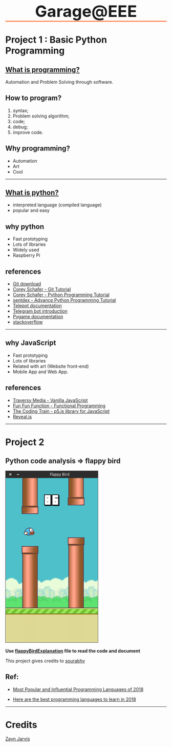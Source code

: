 <div style= "text-align:center;margin-bottom:20px;"><h1 style= "font-size:50px;padding:bottom:20px;border-bottom:3px coral solid;">Garage@EEE</h1></div>


# Project 1 : Basic Python Programming

## [What is programming?](https://interactivepython.org/runestone/static/pythonds/Introduction/WhatIsProgramming.html)

Automation and Problem Solving through software.


## How to program?

1. syntax; 
2. Problem solving algorithm; 
3. code;
4. debug;
5. improve code.

## Why programming?
* Automation
* Art
* Cool

<hr>

## [What is python?](https://www.python.org/doc/essays/blurb/)

* interpreted language (compiled language)
* popular and easy

## why python

* Fast prototyping
* Lots of libraries
* Widely used
* Raspberry Pi


## references

* [Git download](https://git-scm.com/)
* [Corey Schafer - Git Tutorial](https://www.youtube.com/watch?v=HVsySz-h9r4&list=PL-osiE80TeTuRUfjRe54Eea17-YfnOOAx)
* [Corey Schafer - Python Programming Tutorial](https://www.youtube.com/watch?v=YYXdXT2l-Gg&list=PL-osiE80TeTskrapNbzXhwoFUiLCjGgY7)
* [sentdex - Advance Python Programming Tutorial](https://www.youtube.com/channel/UCfzlCWGWYyIQ0aLC5w48gBQ)
* [Telepot documentation](https://telepot.readthedocs.io/en/latest/)
* [Telegram bot introduction](https://telegram.org/blog/bot-revolution)
* [Pygame documentation ](https://www.pygame.org/docs/)
* [stackoverflow](https://stackoverflow.com/)

<hr>

## why JavaScript

* Fast prototyping
* Lots of libraries
* Related with art (Website front-end)
* Mobile App and Web App.

## references

* [Traversy Media - Vanilla JavaScript](https://www.youtube.com/watch?v=vEROU2XtPR8&list=PLillGF-RfqbbnEGy3ROiLWk7JMCuSyQtX)
* [Fun Fun Function - Functional Programming](https://www.youtube.com/watch?v=BMUiFMZr7vk&list=PL0zVEGEvSaeEd9hlmCXrk5yUyqUag-n84)
* [The Coding Train - p5.js library for JavaScript](https://www.youtube.com/watch?v=8j0UDiN7my4&list=PLRqwX-V7Uu6Zy51Q-x9tMWIv9cueOFTFA)
* [Reveal.js](https://github.com/hakimel/reveal.js)

***

# Project 2

## Python code analysis => flappy bird

![screenshot of flappy bird](./_Project_Example/Python_Project_Example/flappyBirdProject/screenshot1.png)

**Use [flappyBirdExplanation](./_Project_Example/Python_Project_Example/flappyBirdProject/flappyBirdExplanation.py) file to read the code and 
document**


This project gives credits to [sourabhv](https://github.com/sourabhv/FlapPyBird)

## Ref:

- [Most Popular and Influential Programming Languages of 2018](https://stackify.com/popular-programming-languages-2018/)

- [Here are the best programming languages to learn in 2018](https://medium.freecodecamp.org/best-programming-languages-to-learn-in-2018-ultimate-guide-bfc93e615b35)

---

# Credits
[Zayn Jarvis](https://github.com/ZaynJarvis)
